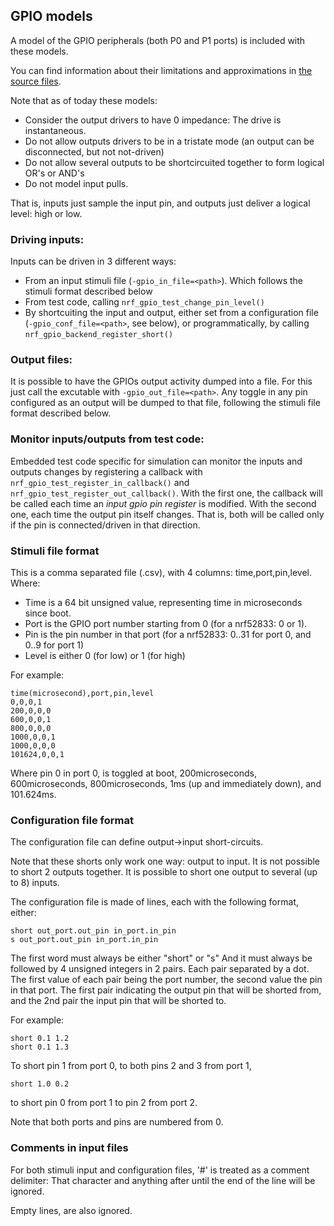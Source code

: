 ## GPIO models

A model of the GPIO peripherals (both P0 and P1 ports) is included with these models.

You can find information about their limitations and approximations in
[the source files](../src/HW_models/NRF_GPIO.c).

Note that as of today these models:
* Consider the output drivers to have 0 impedance: The drive is instantaneous.
* Do not allow outputs drivers to be in a tristate mode (an output can be disconnected, but not
 not-driven)
* Do not allow several outputs to be shortcircuited together to form logical OR's or AND's
* Do not model input pulls.

That is, inputs just sample the input pin, and outputs just deliver a logical level: high or low.

### Driving inputs:

Inputs can be driven in 3 different ways:

* From an input stimuli file (`-gpio_in_file=<path>`). Which follows the stimuli format
  described below
* From test code, calling `nrf_gpio_test_change_pin_level()`
* By shortcuiting the input and output, either set from a configuration file
  (`-gpio_conf_file=<path>`, see below), or
  programmatically, by calling `nrf_gpio_backend_register_short()`

### Output files:

It is possible to have the GPIOs output activity dumped into a file.
For this just call the excutable with `-gpio_out_file=<path>`.
Any toggle in any pin configured as an output will be dumped to that file, following the
stimuli file format described below.

### Monitor inputs/outputs from test code:

Embedded test code specific for simulation can monitor the inputs and outputs changes
by registering a callback with `nrf_gpio_test_register_in_callback()` and
`nrf_gpio_test_register_out_callback()`.
With the first one, the callback will be called each time an *input gpio pin register* is modified.
With the second one, each time the output pin itself changes. That is, both will be called only
if the pin is connected/driven in that direction.

### Stimuli file format

This is a comma separated file (.csv), with 4 columns: time,port,pin,level. Where:
* Time is a 64 bit unsigned value, representing time in microseconds since boot.
* Port is the GPIO port number starting from 0 (for a nrf52833: 0 or 1).
* Pin is the pin number in that port (for a nrf52833: 0..31 for port 0, and 0..9 for port 1)
* Level is either 0 (for low) or 1 (for high)

For example:

```
time(microsecond),port,pin,level
0,0,0,1
200,0,0,0
600,0,0,1
800,0,0,0
1000,0,0,1
1000,0,0,0
101624,0,0,1
```

Where pin 0 in port 0, is toggled at boot, 200microseconds, 600microseconds, 800microseconds, 1ms
(up and immediately down), and 101.624ms.

### Configuration file format

The configuration file can define output->input short-circuits.

Note that these shorts only work one way: output to input.
It is not possible to short 2 outputs together.
It is possible to short one output to several (up to 8) inputs.

The configuration file is made of lines, each with the following format, either:

`short out_port.out_pin in_port.in_pin`<br>
`s out_port.out_pin in_port.in_pin`

The first word must always be either "short" or "s"
And it must always be followed by 4 unsigned integers in 2 pairs.
Each pair separated by a dot. The first value of each pair being the port number,
the second value the pin in that port.
The first pair indicating the output pin that will be shorted from, and the 2nd pair
the input pin that will be shorted to.

For example:

```
short 0.1 1.2
short 0.1 1.3
```
To short pin 1 from port 0, to both pins 2 and 3 from port 1,<br>

```
short 1.0 0.2
```
to short pin 0 from port 1 to pin 2 from port 2.

Note that both ports and pins are numbered from 0.

### Comments in input files

For both stimuli input and configuration files, '#' is treated as a comment delimiter: That
character and anything after until the end of the line will be ignored.

Empty lines, are also ignored.
